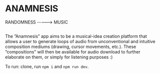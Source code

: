 # ANAMNESIS
RANDOMNESS -----> MUSIC

##
The ”Anamnesis” app aims to be a musical-idea creation platform that allows a user to generate loops of audio from unconventional and intuitive composition mediums (drawing, cursor movements, etc.). These “compositions” will then be available for audio download to further elaborate on them, or simply for listening purposes :)


To run:
clone, 
run `npm i`
and `npm run dev`.

